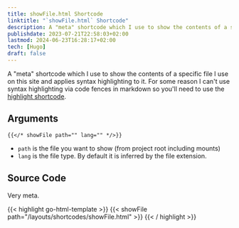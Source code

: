 ```yaml
---
title: showFile.html Shortcode
linktitle: "`showFile.html` Shortcode"
description: A "meta" shortcode which I use to show the contents of a specific file I use on this site and applies syntax highlighting to it.
publishdate: 2023-07-21T22:58:03+02:00
lastmod: 2024-06-23T16:28:17+02:00
tech: [Hugo]
draft: false
---
```


A "meta" shortcode which I use to show the contents of a specific file I use on this site and applies syntax highlighting to it. For some reason I can't use syntax highlighting via code fences in markdown so you'll need to use the [highlight shortcode](https://gohugo.io/content-management/syntax-highlighting/).

## Arguments

```go-html-template
{{</* showFile path="" lang="" */>}}
```

* `path` is the file you want to show (from project root including mounts)
* `lang` is the file type. By default it is inferred by the file extension.

## Source Code

Very meta.

{{< highlight go-html-template >}}
{{< showFile path="/layouts/shortcodes/showFile.html" >}}
{{< / highlight >}}
